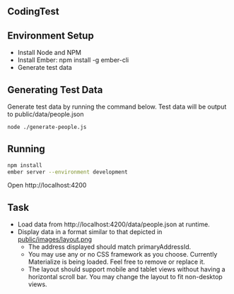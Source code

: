 CodingTest
----------

## Environment Setup

* Install Node and NPM
* Install Ember: npm install -g ember-cli
* Generate test data


## Generating Test Data

Generate test data by running the command below.  Test data will be output to public/data/people.json

````bash
node ./generate-people.js
````

## Running

````bash
npm install
ember server --environment development
````

Open http://localhost:4200


## Task

* Load data from http://localhost:4200/data/people.json at runtime.
* Display data in a format similar to that depicted in [public/images/layout.png](public/images/layout.png)
  * The address displayed should match primaryAddressId.
  * You may use any or no CSS framework as you choose.  Currently Materialize is being loaded.  Feel free to remove or replace it.
  * The layout should support mobile and tablet views without having a horizontal scroll bar.  You may change the layout to fit non-desktop views.



